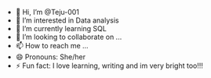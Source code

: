 - 👋 Hi, I’m @Teju-001
- 👀 I’m interested in Data analysis
- 🌱 I’m currently learning SQL
- 💞️ I’m looking to collaborate on ...
- 📫 How to reach me ...
- 😄 Pronouns: She/her
- ⚡ Fun fact: I love learning, writing and im very bright too!!!

<!---
Teju-001/Teju-001 is a ✨ special ✨ repository because its `README.md` (this file) appears on your GitHub profile.
You can click the Preview link to take a look at your changes.
--->
